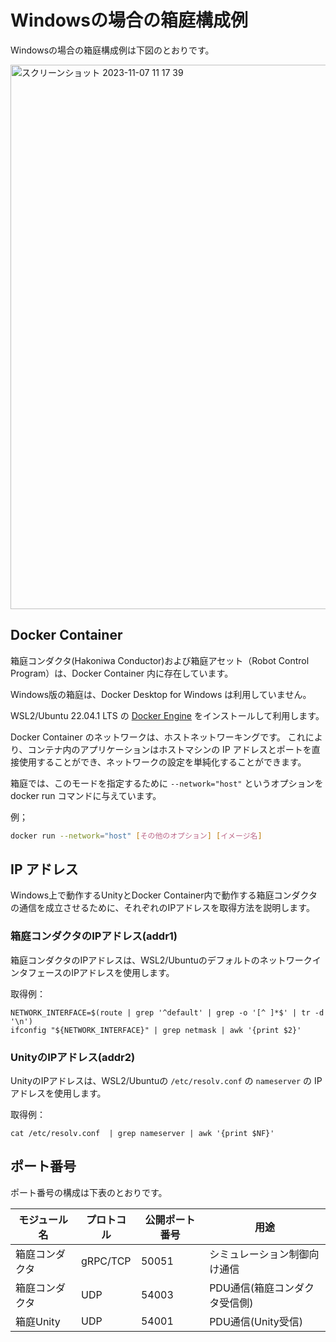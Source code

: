 # Windowsの場合の箱庭構成例

Windowsの場合の箱庭構成例は下図のとおりです。

<img width="871" alt="スクリーンショット 2023-11-07 11 17 39" src="https://github.com/toppers/hakoniwa-document/assets/164193/4dd8afc9-a219-4505-a04e-8801595beb9d">

## Docker Container

箱庭コンダクタ(Hakoniwa Conductor)および箱庭アセット（Robot Control Program）は、Docker Container 内に存在しています。

Windows版の箱庭は、Docker Desktop for Windows は利用していません。

WSL2/Ubuntu 22.04.1 LTS の [Docker Engine](https://docs.docker.com/engine/install/ubuntu/) をインストールして利用します。

Docker Container のネットワークは、ホストネットワーキングです。
これにより、コンテナ内のアプリケーションはホストマシンの IP アドレスとポートを直接使用することができ、ネットワークの設定を単純化することができます。

箱庭では、このモードを指定するために `--network="host"` というオプションを docker run コマンドに与えています。

例；

```bash
docker run --network="host" [その他のオプション] [イメージ名]
```

## IP アドレス

Windows上で動作するUnityとDocker Container内で動作する箱庭コンダクタの通信を成立させるために、それぞれのIPアドレスを取得方法を説明します。


### 箱庭コンダクタのIPアドレス(addr1)

箱庭コンダクタのIPアドレスは、WSL2/UbuntuのデフォルトのネットワークインタフェースのIPアドレスを使用します。

取得例：

```
NETWORK_INTERFACE=$(route | grep '^default' | grep -o '[^ ]*$' | tr -d '\n')
ifconfig "${NETWORK_INTERFACE}" | grep netmask | awk '{print $2}'
```

### UnityのIPアドレス(addr2)

UnityのIPアドレスは、WSL2/Ubuntuの `/etc/resolv.conf` の `nameserver` の IPアドレスを使用します。

取得例：

```
cat /etc/resolv.conf  | grep nameserver | awk '{print $NF}'
```

## ポート番号

ポート番号の構成は下表のとおりです。

|モジュール名|プロトコル|公開ポート番号|用途|
|---|---|----|---|
|箱庭コンダクタ|gRPC/TCP|50051|シミュレーション制御向け通信|
|箱庭コンダクタ|UDP|54003|PDU通信(箱庭コンダクタ受信側)|
|箱庭Unity|UDP|54001|PDU通信(Unity受信)|

